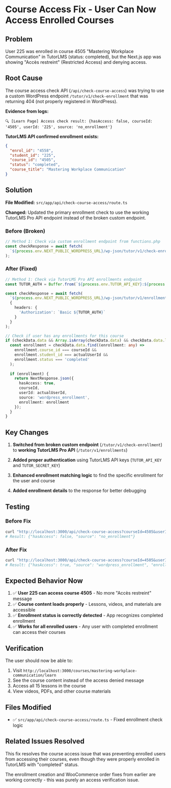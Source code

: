 # Course Access Fix - User Can Now Access Enrolled Courses

## Problem

User 225 was enrolled in course 4505 "Mastering Workplace Communication" in TutorLMS (status: completed), but the Next.js app was showing "Accès restreint" (Restricted Access) and denying access.

## Root Cause

The course access check API (`/api/check-course-access`) was trying to use a custom WordPress endpoint `/tutor/v1/check-enrollment` that was returning 404 (not properly registered in WordPress).

**Evidence from logs:**
```
🔍 [Learn Page] Access check result: {hasAccess: false, courseId: '4505', userId: '225', source: 'no_enrollment'}
```

**TutorLMS API confirmed enrollment exists:**
```json
{
  "enrol_id": "4558",
  "student_id": "225", 
  "course_id": "4505",
  "status": "completed",
  "course_title": "Mastering Workplace Communication"
}
```

## Solution

**File Modified:** `src/app/api/check-course-access/route.ts`

**Changed:** Updated the primary enrollment check to use the working TutorLMS Pro API endpoint instead of the broken custom endpoint.

### Before (Broken)
```typescript
// Method 1: Check via custom enrollment endpoint from functions.php
const checkResponse = await fetch(
  `${process.env.NEXT_PUBLIC_WORDPRESS_URL}/wp-json/tutor/v1/check-enrollment?user_id=${actualUserId}&course_id=${courseId}`
);
```

### After (Fixed)
```typescript
// Method 1: Check via TutorLMS Pro API enrollments endpoint
const TUTOR_AUTH = Buffer.from(`${process.env.TUTOR_API_KEY}:${process.env.TUTOR_SECRET_KEY}`).toString('base64');

const checkResponse = await fetch(
  `${process.env.NEXT_PUBLIC_WORDPRESS_URL}/wp-json/tutor/v1/enrollments?user_id=${actualUserId}&course_id=${courseId}`,
  {
    headers: {
      'Authorization': `Basic ${TUTOR_AUTH}`
    }
  }
);

// Check if user has any enrollments for this course
if (checkData.data && Array.isArray(checkData.data) && checkData.data.length > 0) {
  const enrollment = checkData.data.find((enrollment: any) => 
    enrollment.course_id === courseId && 
    enrollment.student_id === actualUserId &&
    enrollment.status === 'completed'
  );
  
  if (enrollment) {
    return NextResponse.json({
      hasAccess: true,
      courseId,
      userId: actualUserId,
      source: 'wordpress_enrollment',
      enrollment: enrollment
    });
  }
}
```

## Key Changes

1. **Switched from broken custom endpoint** (`/tutor/v1/check-enrollment`) to **working TutorLMS Pro API** (`/tutor/v1/enrollments`)

2. **Added proper authentication** using TutorLMS API keys (`TUTOR_API_KEY` and `TUTOR_SECRET_KEY`)

3. **Enhanced enrollment matching logic** to find the specific enrollment for the user and course

4. **Added enrollment details** to the response for better debugging

## Testing

### Before Fix
```bash
curl "http://localhost:3000/api/check-course-access?courseId=4505&userId=225"
# Result: {"hasAccess": false, "source": "no_enrollment"}
```

### After Fix
```bash
curl "http://localhost:3000/api/check-course-access?courseId=4505&userId=225"
# Result: {"hasAccess": true, "source": "wordpress_enrollment", "enrollment": {...}}
```

## Expected Behavior Now

1. ✅ **User 225 can access course 4505** - No more "Accès restreint" message
2. ✅ **Course content loads properly** - Lessons, videos, and materials are accessible
3. ✅ **Enrollment status is correctly detected** - App recognizes completed enrollment
4. ✅ **Works for all enrolled users** - Any user with completed enrollment can access their courses

## Verification

The user should now be able to:
1. Visit `http://localhost:3000/courses/mastering-workplace-communication/learn`
2. See the course content instead of the access denied message
3. Access all 15 lessons in the course
4. View videos, PDFs, and other course materials

## Files Modified

- ✅ `src/app/api/check-course-access/route.ts` - Fixed enrollment check logic

## Related Issues Resolved

This fix resolves the course access issue that was preventing enrolled users from accessing their courses, even though they were properly enrolled in TutorLMS with "completed" status.

The enrollment creation and WooCommerce order fixes from earlier are working correctly - this was purely an access verification issue.
